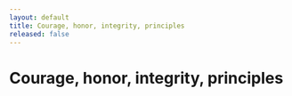 ```yaml
---
layout: default
title: Courage, honor, integrity, principles
released: false
---
```


# Courage, honor, integrity, principles

